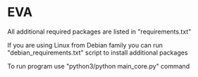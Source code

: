 # EVA

All additional required packages are listed in "requirements.txt"

If you are using Linux from Debian family you can run "debian_requirements.txt" script to install additional packages

To run program use "python3/python main_core.py" command
